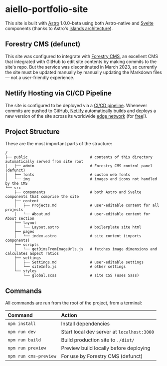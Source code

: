 # aiello-portfolio-site

This site is built with [Astro](https://astro.build) 1.0.0-beta using both Astro-native and [Svelte](https://svelte.dev/) components (thanks to Astro's [islands architecture](https://docs.astro.build/en/concepts/islands/)).

## Forestry CMS (defunct)

This site was configured to integrate with [Forestry CMS](https://tina.io/forestry/), an excellent CMS that integrated with GitHub to edit site contents by making commits to the site's repo. But the service was discontinuted in March 2023, so currently the site must be updated manually by manually updating the Markdown files — not a user-friendly experience.

## Netlify Hosting via CI/CD Pipeline

The site is configured to be deployed via a [CI/CD pipeline][cicd]. Whenever commits are pushed to GitHub, [Netlify][netlify] automatically builds and deploys a new version of the site across its worldwide [edge network][edge] (for [free][free]!).

[cicd]:https://www.netlify.com/blog/guide-to-ci-cd-automation-using-webhooks/
[netlify]:https://www.netlify.com/
[edge]:https://www.netlify.com/platform/core/edge/
[free]:https://www.netlify.com/pricing/

## Project Structure

These are the most important parts of the structure:

```
/
├── public                            # contents of this directory automatically served from site root
│   ├── admin                         # Forestry CMS control panel (defunct)
│   ├── fonts                         # custom web fonts
│   └── img                           # images and icons not handled by the CMS
└── src
    ├── components                    # both Astro and Svelte components that comprise the site
    ├── content           
    │   ├── Projects.md               # user-editable content for all projects
    │   └── About.md                  # user-editable content for About section
    ├── layout
    │   └── Layout.astro              # boilerplate site html
    ├── pages             
    │   └── index.astro               # site content (imports components)
    ├── scripts
    │   └── getDimsFromImageUrls.js   # fetches image dimensions and calculates aspect ratios
    ├── settings
    │   ├── Settings.md               # user-editable settings
    │   └── siteInfo.js               # other settings
    └── styles
        └── global.scss               # site CSS (uses Sass)
```

## Commands

All commands are run from the root of the project, from a terminal:

| Command               | Action                                       |
|:--------------------- |:-------------------------------------------- |
| `npm install`         | Install dependencies                         |
| `npm run dev`         | Start local dev server at `localhost:3000`   |
| `npm run build`       | Build production site to `./dist/`           |
| `npm run preview`     | Preview build locally before deploying       |
| `npm run cms-preview` | For use by Forestry CMS (defunct)            |
